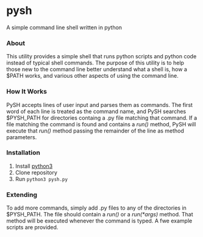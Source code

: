 # pysh
A simple command line shell written in python

### About
This utility provides a simple shell that runs python scripts and python code instead of typical shell commands. The purpose of this utility is to help those new to the command line better understand what a shell is, how a $PATH works, and various other aspects of using the command line.

### How It Works
PySH accepts lines of user input and parses them as commands. The first word of each line is treated as the command name, and PySH searches $PYSH_PATH for directories containg a .py file matching that command. If a file matching the command is found and contains a *run()* method, PySH will execute that *run()* method passing the remainder of the line as method parameters.

### Installation
1. Install [python3](https://www.python.org/downloads/)
2. Clone repository
3. Run `python3 pysh.py`

### Extending
To add more commands, simply add .py files to any of the directories in $PYSH_PATH. The file should contain a *run()* or a *run(\*args)* method. That method will be executed whenever the command is typed. A fwe example scripts are provided.
